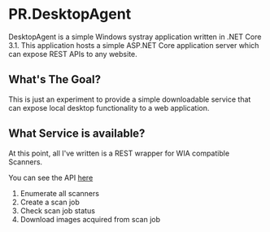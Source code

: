 # PR.DesktopAgent

DesktopAgent is a simple Windows systray application written in .NET Core 3.1.  This application hosts a simple ASP.NET Core application server which can expose REST APIs to any website.  

## What's The Goal?

This is just an experiment to provide a simple downloadable service that can expose local desktop functionality to a web application.

## What Service is available?

At this point, all I've written is a REST wrapper for WIA compatible Scanners.

You can see the API [here](http://thewordofb.github.io/Scan-Api)

1. Enumerate all scanners
2. Create a scan job
3. Check scan job status
4. Download images acquired from scan job


